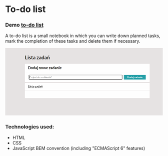 # To-do list

### Demo [to-do list] 

A to-do list is a small notebook in which you can write down planned tasks, mark the completion of these tasks and delete them if necessary.

![to-do list](https://github.com/1288812/Homepage6/blob/master/images/000.gif?raw=true)

### Technologies used:
- HTML 
- CSS 
- JavaScript 
BEM convention
(including "ECMAScript 6" features)
















[to-do list]: <https://1288812.github.io/Homepage6/>
